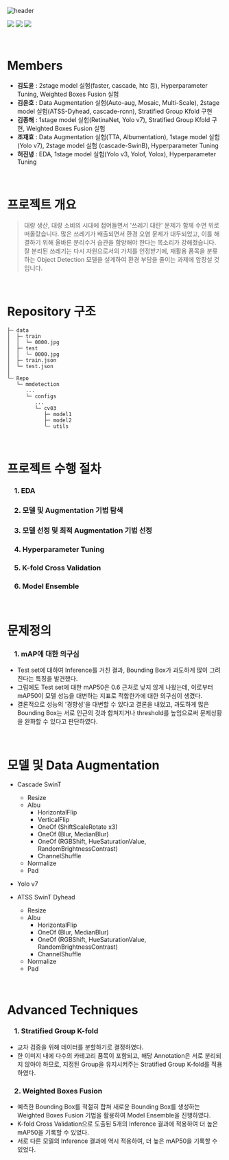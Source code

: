 ![header](https://capsule-render.vercel.app/api?type=rect&&color=0:00FF7F,100:87CEEB&text=재활용%20품목%20분류를%20위한%20Object%20Detection&fontSize=32)
<div align="left">
	<img src="https://img.shields.io/badge/Python-3776AB?style=flat&logo=Python&logoColor=white" />
	<img src="https://img.shields.io/badge/Pytorch-EE4C2C?style=flat&logo=Pytorch&logoColor=white" />
	<img src="https://img.shields.io/badge/OpenMMLab-181717?style=flat&logo=Github&logoColor=white" />
</div>

&nbsp;

# Members
- **김도윤**  : 2stage model 실험(faster, cascade, htc 등), Hyperparameter Tuning, Weighted Boxes Fusion 실험
- **김윤호**  : Data Augmentation 실험(Auto-aug, Mosaic, Multi-Scale), 2stage model 실험(ATSS-Dyhead, cascade-rcnn), Stratified Group Kfold 구현
- **김종해**  : 1stage model 실험(RetinaNet, Yolo v7), Stratified Group Kfold 구현, Weighted Boxes Fusion 실험
- **조재효**  : Data Augmentation 실험(TTA, Albumentation), 1stage model 실험(Yolo v7), 2stage model 실험 (cascade-SwinB), Hyperparameter Tuning
- **허진녕**  : EDA, 1stage model 실험(Yolo v3, Yolof, Yolox), Hyperparameter Tuning

&nbsp;

# 프로젝트 개요
> 대량 생산, 대량 소비의 시대에 접어들면서 '쓰레기 대란' 문제가 함께 수면 위로 떠올랐습니다. 많은 쓰레기가 배출되면서 환경 오염 문제가 대두되었고, 이를 해결하기 위해 올바른 분리수거 습관을 함양해야 한다는 목소리가 강해졌습니다. 잘 분리된 쓰레기는 다시 자원으로서의 가치를 인정받기에, 재활용 품목을 분류하는 Object Detection 모델을 설계하여 환경 부담을 줄이는 과제에 앞장설 것입니다.

&nbsp;

# Repository 구조
```
├─ data
│  ├─ train
│  │  └─ 0000.jpg
│  ├─ test
│  │  └─ 0000.jpg
│  ├─ train.json
│  └─ test.json
│
└─ Repo
   └─ mmdetection
      ...
      └─ configs
         ...
         └─ cv03
            ├─ model1
            ├─ model2
            └─ utils
```	


&nbsp;

# 프로젝트 수행 절차
<h3> 1. EDA  </h3>
<h3> 2. 모델 및 Augmentation 기법 탐색  </h3>
<h3> 3. 모델 선정 및 최적 Augmentation 기법 선정  </h3>
<h3> 4. Hyperparameter Tuning  </h3>
<h3> 5. K-fold Cross Validation </h3>
<h3> 6. Model Ensemble  </h3>

&nbsp;

# 문제정의
<h3> 1. mAP에 대한 의구심   </h3>  

- Test set에 대하여 Inference를 거친 결과, Bounding Box가 과도하게 많이 그려진다는 특징을 발견했다.
- 그럼에도 Test set에 대한 mAP50은 0.6 근처로 낮지 않게 나왔는데, 이로부터 mAP50이 모델 성능을 대변하는 지표로 적합한가에 대한 의구심이 생겼다.
- 결론적으로 성능의 '경향성'을 대변할 수 있다고 결론을 내었고, 과도하게 많은 Bounding Box는 서로 인근의 것과 합쳐지거나 threshold를 높임으로써 문제상황을 완화할 수 있다고 판단하였다.

&nbsp;

# 모델 및 Data Augmentation
- Cascade SwinT
    - Resize
    - Albu
        - HorizontalFlip
        - VerticalFlip
        - OneOf (ShiftScaleRotate x3)
        - OneOf (Blur, MedianBlur)
        - OneOf (RGBShift, HueSaturationValue,
                 RandomBrightnessContrast)
        - ChannelShuffle
    - Normalize
    - Pad
   
- Yolo v7

- ATSS SwinT Dyhead
    - Resize
    - Albu
        - HorizontalFlip
        - OneOf (Blur, MedianBlur)
        - OneOf (RGBShift, HueSaturationValue,
                 RandomBrightnessContrast)
        - ChannelShuffle
    - Normalize
    - Pad

&nbsp;

# Advanced Techniques
<h3> 1. Stratified Group K-fold   </h3>  

- 교차 검증을 위해 데이터를 분할하기로 결정하였다.
- 한 이미지 내에 다수의 카테고리 품목이 포함되고, 해당 Annotation은 서로 분리되지 않아야 하므로, 지정된 Group을 유지시켜주는 Stratified Group K-fold를 적용하였다.

<h3> 2. Weighted Boxes Fusion   </h3>  

- 예측한 Bounding Box를 적절히 합쳐 새로운 Bounding Box를 생성하는 Weighted Boxes Fusion 기법을 활용하여 Model Ensemble을 진행하였다.
- K-fold Cross Validation으로 도출된 5개의 Inference 결과에 적용하여 더 높은 mAP50을 기록할 수 있었다.
- 서로 다른 모델의 Inference 결과에 역시 적용하여, 더 높은 mAP50을 기록할 수 있었다.